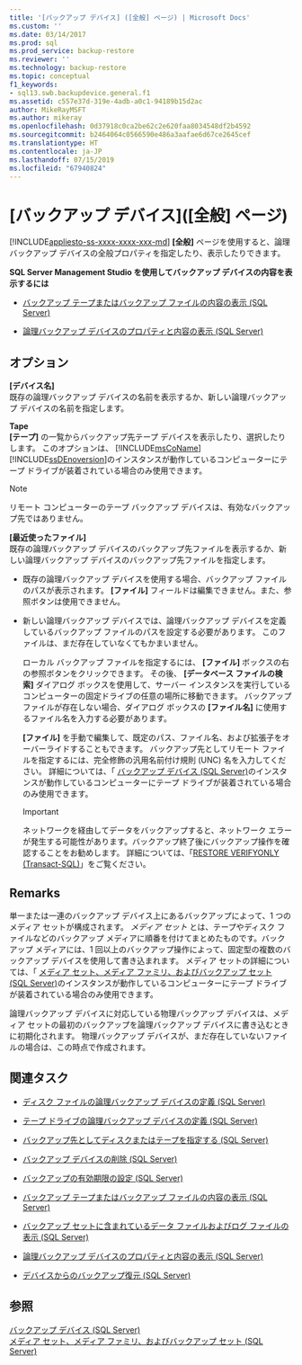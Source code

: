 ```yaml
---
title: '[バックアップ デバイス] ([全般] ページ) | Microsoft Docs'
ms.custom: ''
ms.date: 03/14/2017
ms.prod: sql
ms.prod_service: backup-restore
ms.reviewer: ''
ms.technology: backup-restore
ms.topic: conceptual
f1_keywords:
- sql13.swb.backupdevice.general.f1
ms.assetid: c557e37d-319e-4adb-a0c1-94189b15d2ac
author: MikeRayMSFT
ms.author: mikeray
ms.openlocfilehash: 0d37918c0ca2be62c2e620faa8034548df2b4592
ms.sourcegitcommit: b2464064c0566590e486a3aafae6d67ce2645cef
ms.translationtype: HT
ms.contentlocale: ja-JP
ms.lasthandoff: 07/15/2019
ms.locfileid: "67940824"
---
```

# <a name="backup-device-general-page"></a>[バックアップ デバイス]\([全般] ページ)
[!INCLUDE[appliesto-ss-xxxx-xxxx-xxx-md](../../includes/appliesto-ss-xxxx-xxxx-xxx-md.md)]
  **[全般]** ページを使用すると、論理バックアップ デバイスの全般プロパティを指定したり、表示したりできます。  
  
 **SQL Server Management Studio を使用してバックアップ デバイスの内容を表示するには**  
  
-   [バックアップ テープまたはバックアップ ファイルの内容の表示 &#40;SQL Server&#41;](../../relational-databases/backup-restore/view-the-contents-of-a-backup-tape-or-file-sql-server.md)  
  
-   [論理バックアップ デバイスのプロパティと内容の表示 &#40;SQL Server&#41;](../../relational-databases/backup-restore/view-the-properties-and-contents-of-a-logical-backup-device-sql-server.md)  
  
## <a name="options"></a>オプション  
 **[デバイス名]**  
 既存の論理バックアップ デバイスの名前を表示するか、新しい論理バックアップ デバイスの名前を指定します。  
  
 **Tape**  
 **[テープ]** の一覧からバックアップ先テープ デバイスを表示したり、選択したりします。 このオプションは、 [!INCLUDE[msCoName](../../includes/msconame-md.md)] [!INCLUDE[ssDEnoversion](../../includes/ssdenoversion-md.md)]のインスタンスが動作しているコンピューターにテープ ドライブが装着されている場合のみ使用できます。  
  
> [!NOTE]  
>  リモート コンピューターのテープ バックアップ デバイスは、有効なバックアップ先ではありません。  
  
 **[最近使ったファイル]**  
 既存の論理バックアップ デバイスのバックアップ先ファイルを表示するか、新しい論理バックアップ デバイスのバックアップ先ファイルを指定します。  
  
-   既存の論理バックアップ デバイスを使用する場合、バックアップ ファイルのパスが表示されます。 **[ファイル]** フィールドは編集できません。また、参照ボタンは使用できません。  
  
-   新しい論理バックアップ デバイスでは、論理バックアップ デバイスを定義しているバックアップ ファイルのパスを設定する必要があります。 このファイルは、まだ存在していなくてもかまいません。  
  
     ローカル バックアップ ファイルを指定するには、 **[ファイル]** ボックスの右の参照ボタンをクリックできます。 その後、 **[データベース ファイルの検索]** ダイアログ ボックスを使用して、サーバー インスタンスを実行しているコンピューターの固定ドライブの任意の場所に移動できます。 バックアップ ファイルが存在しない場合、ダイアログ ボックスの **[ファイル名]** に使用するファイル名を入力する必要があります。  
  
     **[ファイル]** を手動で編集して、既定のパス、ファイル名、および拡張子をオーバーライドすることもできます。 バックアップ先としてリモート ファイルを指定するには、完全修飾の汎用名前付け規則 (UNC) 名を入力してください。 詳細については、「 [バックアップ デバイス &#40;SQL Server&#41;](../../relational-databases/backup-restore/backup-devices-sql-server.md)のインスタンスが動作しているコンピューターにテープ ドライブが装着されている場合のみ使用できます。  
  
    > [!IMPORTANT]  
    >  ネットワークを経由してデータをバックアップすると、ネットワーク エラーが発生する可能性があります。バックアップ終了後にバックアップ操作を確認することをお勧めします。 詳細については、「[RESTORE VERIFYONLY &#40;Transact-SQL&#41;](../../t-sql/statements/restore-statements-verifyonly-transact-sql.md)」をご覧ください。  
  
## <a name="remarks"></a>Remarks  
 単一または一連のバックアップ デバイス上にあるバックアップによって、1 つのメディア セットが構成されます。 *メディア セット* とは、テープやディスク ファイルなどのバックアップ メディアに順番を付けてまとめたものです。バックアップ メディアには、1 回以上のバックアップ操作によって、固定型の複数のバックアップ デバイスを使用して書き込まれます。 メディア セットの詳細については、「 [メディア セット、メディア ファミリ、およびバックアップ セット &#40;SQL Server&#41;](../../relational-databases/backup-restore/media-sets-media-families-and-backup-sets-sql-server.md)のインスタンスが動作しているコンピューターにテープ ドライブが装着されている場合のみ使用できます。  
  
 論理バックアップ デバイスに対応している物理バックアップ デバイスは、メディア セットの最初のバックアップを論理バックアップ デバイスに書き込むときに初期化されます。 物理バックアップ デバイスが、まだ存在していないファイルの場合は、この時点で作成されます。  
  
##  <a name="RelatedTasks"></a> 関連タスク  
  
-   [ディスク ファイルの論理バックアップ デバイスの定義 &#40;SQL Server&#41;](../../relational-databases/backup-restore/define-a-logical-backup-device-for-a-disk-file-sql-server.md)  
  
-   [テープ ドライブの論理バックアップ デバイスの定義 &#40;SQL Server&#41;](../../relational-databases/backup-restore/define-a-logical-backup-device-for-a-tape-drive-sql-server.md)  
  
-   [バックアップ先としてディスクまたはテープを指定する &#40;SQL Server&#41;](../../relational-databases/backup-restore/specify-a-disk-or-tape-as-a-backup-destination-sql-server.md)  
  
-   [バックアップ デバイスの削除 &#40;SQL Server&#41;](../../relational-databases/backup-restore/delete-a-backup-device-sql-server.md)  
  
-   [バックアップの有効期限の設定 &#40;SQL Server&#41;](../../relational-databases/backup-restore/set-the-expiration-date-on-a-backup-sql-server.md)  
  
-   [バックアップ テープまたはバックアップ ファイルの内容の表示 &#40;SQL Server&#41;](../../relational-databases/backup-restore/view-the-contents-of-a-backup-tape-or-file-sql-server.md)  
  
-   [バックアップ セットに含まれているデータ ファイルおよびログ ファイルの表示 &#40;SQL Server&#41;](../../relational-databases/backup-restore/view-the-data-and-log-files-in-a-backup-set-sql-server.md)  
  
-   [論理バックアップ デバイスのプロパティと内容の表示 &#40;SQL Server&#41;](../../relational-databases/backup-restore/view-the-properties-and-contents-of-a-logical-backup-device-sql-server.md)  
  
-   [デバイスからのバックアップ復元 &#40;SQL Server&#41;](../../relational-databases/backup-restore/restore-a-backup-from-a-device-sql-server.md)  
  
## <a name="see-also"></a>参照  
 [バックアップ デバイス &#40;SQL Server&#41;](../../relational-databases/backup-restore/backup-devices-sql-server.md)   
 [メディア セット、メディア ファミリ、およびバックアップ セット &#40;SQL Server&#41;](../../relational-databases/backup-restore/media-sets-media-families-and-backup-sets-sql-server.md)  
  
  
